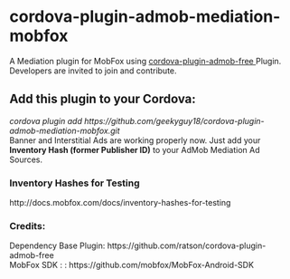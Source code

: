 # cordova-plugin-admob-mediation-mobfox
A Mediation plugin for MobFox using
<a href='https://github.com/ratson/cordova-plugin-admob-free'>
  cordova-plugin-admob-free
</a> Plugin. Developers are invited to join and contribute.

<h2>Add this plugin to your Cordova:</h2>
<i>cordova plugin add https://github.com/geekyguy18/cordova-plugin-admob-mediation-mobfox.git</i>

<br>
Banner and Interstitial Ads are working properly now. Just add your <b>Inventory Hash (former Publisher ID)</b> to your AdMob Mediation Ad Sources.

<h3>Inventory Hashes for Testing</h3>
http://docs.mobfox.com/docs/inventory-hashes-for-testing

<h3>Credits:</h3>
Dependency Base Plugin:
https://github.com/ratson/cordova-plugin-admob-free
<br>
MobFox SDK : :
https://github.com/mobfox/MobFox-Android-SDK

